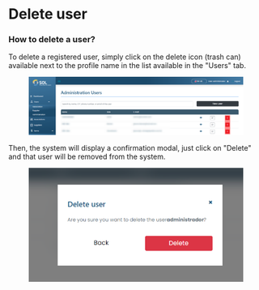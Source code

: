 # Delete user

### How to delete a user?

To delete a registered user, simply click on the delete icon (trash can) available next to the profile name in the list available in the "Users" tab.

<figure><img src="../../../../.gitbook/assets/delete-admin.png" alt=""><figcaption></figcaption></figure>

Then, the system will display a confirmation modal, just click on "Delete" and that user will be removed from the system.

<figure><img src="../../../../.gitbook/assets/delete-admin-modal.png" alt=""><figcaption></figcaption></figure>
